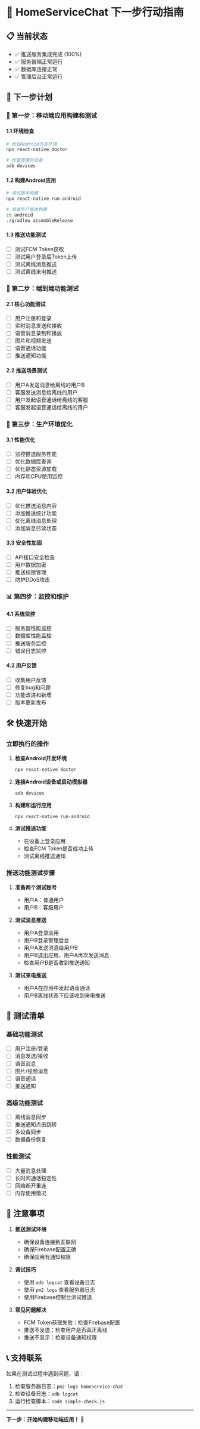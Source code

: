 # 🚀 HomeServiceChat 下一步行动指南

## 📋 当前状态
- ✅ 推送服务集成完成 (100%)
- ✅ 服务器端正常运行
- ✅ 数据库连接正常
- ✅ 管理后台正常运行

## 🎯 下一步计划

### 📱 第一步：移动端应用构建和测试

#### 1.1 环境检查
```bash
# 检查Android开发环境
npx react-native doctor

# 检查连接的设备
adb devices
```

#### 1.2 构建Android应用
```bash
# 调试版本构建
npx react-native run-android

# 或者生产版本构建
cd android
./gradlew assembleRelease
```

#### 1.3 推送功能测试
- [ ] 测试FCM Token获取
- [ ] 测试用户登录后Token上传
- [ ] 测试离线消息推送
- [ ] 测试离线来电推送

### 🧪 第二步：端到端功能测试

#### 2.1 核心功能测试
- [ ] 用户注册和登录
- [ ] 实时消息发送和接收
- [ ] 语音消息录制和播放
- [ ] 图片和视频发送
- [ ] 语音通话功能
- [ ] 推送通知功能

#### 2.2 推送场景测试
- [ ] 用户A发送消息给离线的用户B
- [ ] 客服发送消息给离线的用户
- [ ] 用户发起语音通话给离线的客服
- [ ] 客服发起语音通话给离线的用户

### 🔧 第三步：生产环境优化

#### 3.1 性能优化
- [ ] 监控推送服务性能
- [ ] 优化数据库查询
- [ ] 优化静态资源加载
- [ ] 内存和CPU使用监控

#### 3.2 用户体验优化
- [ ] 优化推送消息内容
- [ ] 添加推送统计功能
- [ ] 优化离线消息处理
- [ ] 添加消息已读状态

#### 3.3 安全性加固
- [ ] API接口安全检查
- [ ] 用户数据加密
- [ ] 推送权限管理
- [ ] 防护DDoS攻击

### 📊 第四步：监控和维护

#### 4.1 系统监控
- [ ] 服务器性能监控
- [ ] 数据库性能监控
- [ ] 推送服务监控
- [ ] 错误日志监控

#### 4.2 用户反馈
- [ ] 收集用户反馈
- [ ] 修复bug和问题
- [ ] 功能改进和新增
- [ ] 版本更新发布

## 🛠️ 快速开始

### 立即执行的操作

1. **检查Android开发环境**
   ```bash
   npx react-native doctor
   ```

2. **连接Android设备或启动模拟器**
   ```bash
   adb devices
   ```

3. **构建和运行应用**
   ```bash
   npx react-native run-android
   ```

4. **测试推送功能**
   - 在设备上登录应用
   - 检查FCM Token是否成功上传
   - 测试离线推送通知

### 推送功能测试步骤

1. **准备两个测试账号**
   - 用户A：普通用户
   - 用户B：客服用户

2. **测试消息推送**
   - 用户A登录应用
   - 用户B登录管理后台
   - 用户A发送消息给用户B
   - 用户B退出应用，用户A再次发送消息
   - 检查用户B是否收到推送通知

3. **测试来电推送**
   - 用户A在应用中发起语音通话
   - 用户B离线状态下应该收到来电推送

## 📝 测试清单

### 基础功能测试
- [ ] 用户注册/登录
- [ ] 消息发送/接收
- [ ] 语音消息
- [ ] 图片/视频消息
- [ ] 语音通话
- [ ] 推送通知

### 高级功能测试
- [ ] 离线消息同步
- [ ] 推送通知点击跳转
- [ ] 多设备同步
- [ ] 数据备份恢复

### 性能测试
- [ ] 大量消息处理
- [ ] 长时间通话稳定性
- [ ] 网络断开重连
- [ ] 内存使用情况

## 🚨 注意事项

1. **推送测试环境**
   - 确保设备连接到互联网
   - 确保Firebase配置正确
   - 确保应用有通知权限

2. **调试技巧**
   - 使用 `adb logcat` 查看设备日志
   - 使用 `pm2 logs` 查看服务器日志
   - 使用Firebase控制台测试推送

3. **常见问题解决**
   - FCM Token获取失败：检查Firebase配置
   - 推送不发送：检查用户是否真正离线
   - 推送不显示：检查设备通知权限

## 📞 支持联系

如果在测试过程中遇到问题，请：
1. 检查服务器日志：`pm2 logs homeservice-chat`
2. 检查设备日志：`adb logcat`
3. 运行检查脚本：`node simple-check.js`

---

**下一步：开始构建移动端应用！** 🚀 